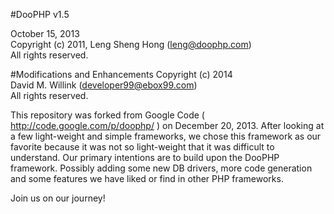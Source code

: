 #DooPHP v1.5

October 15, 2013  
Copyright (c) 2011, Leng Sheng Hong (leng@doophp.com)  
All rights reserved.  

#Modifications and Enhancements
Copyright (c) 2014  
David M. Willink (developer99@ebox99.com)  
All rights reserved.  

This repository was forked from Google Code ( http://code.google.com/p/doophp/ ) on December 20, 2013.  After looking at a few light-weight and simple frameworks, we chose this framework as our favorite because it was not so light-weight that it was difficult to understand.  Our primary intentions are to build upon the DooPHP framework.  Possibly adding some new DB drivers, more code generation and some features we have liked or find in other PHP frameworks.

Join us on our journey!

